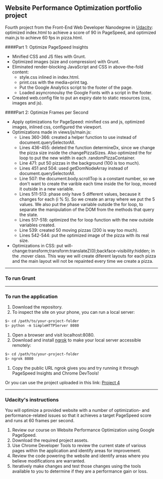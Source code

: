 ## Website Performance Optimization portfolio project

Fourth project from the Front-End Web Developer Nanodegree in <a href="http://www.udacity.com" target="_blank">Udacity</a>:<br>
optimized index.html to achieve a score of 90 in PageSpeed, and optimized main.js to achieve 60 fps in pizza.html.

####Part 1: Optimize PageSpeed Insights 

- Minified CSS and JS files with Grunt.
- Optimized images (size and compression) with Grunt.
- Eliminated render-blocking JavaScript and CSS in above-the-fold content:
  - style.css inlined in index.html.
  - print.css with the media=print tag.
  - Put the Google Analytics script to the footer of the page.
  - Loaded asyncronoulsy the Google Fonts with a script in the footer.
- Created web.config file to put an expiry date to static resources (css, images and js).

####Part 2: Optimize Frames per Second 

- Apply optimizations for PageSpeed: minified css and js, optimized images, inlined css, configured the viewport.
- Optimizations made in views/js/main.js:
  - Lines 360-366: created a helper function to use instead of document.querySelectorAll.
  - Lines 436-455: deleted the function determineDx, since we change the pizza size inside the changePizzaSizes. Also optimized the for loop to put the new width in each .randomPizzaContainer.
  - Line 471: put 50 pizzas in the background (100 is too much).
  - Lines 451 and 504: used getDomNodeArray instead of document.querySelectorAll.
  - Line 507: the document.body.scrollTop is a constant number, so we don't want to create the varible each time inside the for loop, moved it outside in a new variable.
  - Lines 511-513: phase only have 5 different values, because it changes for each (i % 5). So we create an array where we put the 5 values. We also put the phase variable outside the for loop, to separate the manipulation of the DOM from the methods that query the state.
  - Lines 517-518: optimized the for loop function with the new outside variables created.
  - Line 539: created 50 moving pizzas (200 is way too much).
  - Lines 542-544: put the optimized image of the pizza with its real size.
- Optimizations in CSS: put will-change:transform;transform:translateZ(0);backface-visibility:hidden; in the .mover class. This way we will create diferent layouts for each pizza and the main layout will not be repainted every time we create a pizza.

-----------------------------------------------

### To run Grunt



-----------------------------------------------

### To run the application

1. Download the repository.
1. To inspect the site on your phone, you can run a local server:

  ```bash
  $> cd /path/to/your-project-folder
  $> python -m SimpleHTTPServer 8080
  ```

1. Open a browser and visit localhost:8080.
1. Download and install [ngrok](https://ngrok.com/) to make your local server accessible remotely:

  ``` bash
  $> cd /path/to/your-project-folder
  $> ngrok 8080
  ```

1. Copy the public URL ngrok gives you and try running it through PageSpeed Insights and Chrome DevTools!

Or you can use the project uploaded in this link: <a href="http://irene.marin.cat/udacity/project4/index.html" target="_blank">Project 4</a>

-----------------------------------------------

### Udacity's instructions

You will optimize a provided website with a number of optimization- and performance-related issues so that it achieves a target PageSpeed score and runs at 60 frames per second.

1. Review our course on Website Performance Optimization using Google PageSpeed.
2. Download the required project assets.
3. Use Chrome Developer Tools to review the current state of various pages within the application and identify areas for improvement.
4. Review the code powering the website and identify areas where you believe modifications are warranted.
5. Iteratively make changes and test those changes using the tools available to you to determine if they are a performance gain or loss.

